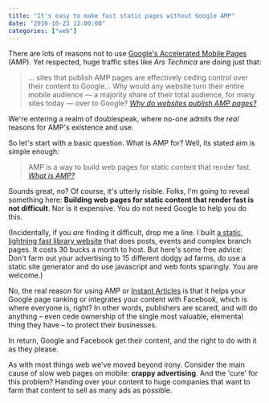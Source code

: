 ```yaml
---
title: "It's easy to make fast static pages without Google AMP"
date: "2016-10-23 12:00:00"
categories: ["web"]
---
```



There are lots of reasons not to use [Google's Accelerated Mobile Pages](https://www.ampproject.org/) (AMP). Yet respected, huge traffic sites like <cite>Ars Technica</cite> are doing just that:

> &hellip; sites that publish AMP pages are effectively ceding control over their content to Google&hellip; Why would any website turn their entire mobile audience — a majority share of their total audience, for many sites today — over to Google? <cite><a href="https://daringfireball.net/linked/2016/10/21/google-amp">Why do websites publish AMP pages?</a></cite>

We're entering a realm of doublespeak, where no-one admits the _real_ reasons for AMP's existence and use.

So let's start with a basic question. What is AMP for? Well, its stated aim is simple enough:

> AMP is a way to build web pages for static content that render fast. <cite><a href="https://www.ampproject.org/learn/about-amp/">What is AMP?</a></cite>

Sounds great, no? Of course, it's utterly risible. Folks, I'm going to reveal something here: **Building web pages for static content that render fast is not difficult**. Nor is it expensive. You do not need Google to help you do this.

(Incidentally, if you _are_ finding it difficult, drop me a line. I built [a static, lightning fast library website](https://www.suffolklibraries.co.uk) that does posts, events and complex branch pages. It costs 30 bucks a month to host. But here's some free advice: Don't farm out your advertising to 15 different dodgy ad farms, do use a static site generator and do use javascript and web fonts sparingly. You are welcome.)

No, the real reason for using AMP or [Instant Articles](https://instantarticles.fb.com/) is that it helps your Google page ranking or integrates your content with Facebook, which is where everyone is, right? In other words, publishers are scared, and will do anything &#8211; even cede ownership of the single most valuable, elemental thing they have &#8211; to protect their businesses.

In return, Google and Facebook get their content, and the right to do with it as they please.

As with most things web we've moved beyond irony. Consider the main cause of slow web pages on mobile: **crappy advertising**. And the 'cure' for this problem? Handing over your content to huge companies that want to farm that content to sell as many ads as possible.
